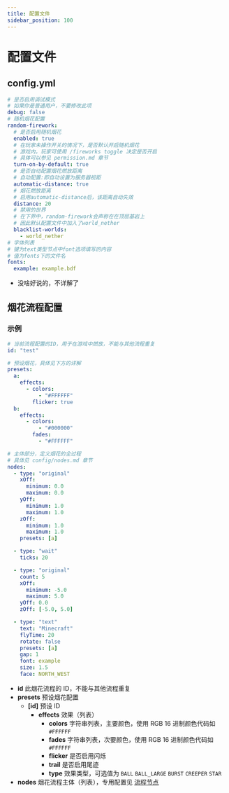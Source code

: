 ```yaml
---
title: 配置文件
sidebar_position: 100
---
```


# 配置文件

## config.yml

```yaml
# 是否启用调试模式
# 如果你是普通用户，不要修改此项
debug: false
# 随机烟花配置
random-firework:
  # 是否启用随机烟花
  enabled: true
  # 在玩家未操作开关的情况下，是否默认开启随机烟花
  # 游戏内，玩家可使用 /fireworks toggle 决定是否开启
  # 具体可以参见 permission.md 章节
  turn-on-by-default: true
  # 是否自动配置烟花燃放距离
  # 自动配置:即自动设置为服务器视距
  automatic-distance: true
  # 烟花燃放距离
  # 启用automatic-distance后，该距离自动失效
  distance: 20
  # 禁用的世界
  # 在下界中，random-firework会声称在在顶层基岩上
  # 因此默认配置文件中加入了world_nether
  blacklist-worlds:
    - world_nether
# 字体列表
# 键为text类型节点中font选项填写的内容
# 值为fonts下的文件名
fonts:
  example: example.bdf
```
- 没啥好说的，不详解了
## 烟花流程配置

### 示例

```yaml
# 当前流程配置的ID，用于在游戏中燃放，不能与其他流程重复
id: "test"

# 预设烟花，具体见下方的详解
presets:
  a:
    effects:
      - colors:
          - "#FFFFFF"
        flicker: true
  b:
    effects:
      - colors:
          - "#000000"
        fades:
          - "#FFFFFF"

# 主体部分，定义烟花的全过程
# 具体见 config/nodes.md 章节
nodes:
  - type: "original"
    xOff:
      minimum: 0.0
      maximum: 0.0
    yOff:
      minimum: 1.0
      maximum: 1.0
    zOff:
      minimum: 1.0
      maximum: 1.0
    presets: [a]

  - type: "wait"
    ticks: 20

  - type: "original"
    count: 5
    xOff:
      minimum: -5.0
      maximum: 5.0
    yOff: 0.0
    zOff: [-5.0, 5.0]

  - type: "text"
    text: "Minecraft"
    flyTime: 20
    rotate: false
    presets: [a]
    gap: 1
    font: example
    size: 1.5
    face: NORTH_WEST
```

- **id** 此烟花流程的 ID，不能与其他流程重复
- **presets** 预设烟花配置
  - **[id]** 预设 ID
    - **effects** 效果（列表）
      - **colors** 字符串列表，主要颜色，使用 RGB 16 进制颜色代码如 `#FFFFFF`
      - **fades** 字符串列表，次要颜色，使用 RGB 16 进制颜色代码如 `#FFFFFF`
      - **flicker** 是否启用闪烁
      - **trail** 是否启用尾迹
      - **type** 效果类型，可选值为 `BALL` `BALL_LARGE` `BURST` `CREEPER` `STAR`
- **nodes** 烟花流程主体（列表），专用配置见 [流程节点](nodes.md)
